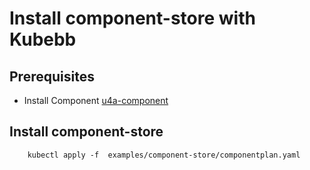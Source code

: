 # Install component-store with Kubebb

## Prerequisites

- Install Component [u4a-component](https://github.com/kubebb/components/blob/main/examples/u4a-component/README.md)

## Install component-store

```shell
    kubectl apply -f  examples/component-store/componentplan.yaml
```